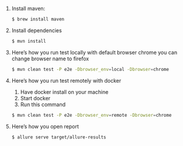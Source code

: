 
1. Install maven:

    ```sh
    $ brew install maven
    ```

2. Install dependencies

    ```sh
    $ mvn install
    ```

3. Here’s how you run test locally with default browser chrome you can change browser name to firefox

    ```sh
    $ mvn clean test -P e2e -Dbrowser_env=local -Dbrowser=chrome
    ```
   
4. Here’s how you run test remotely with docker
    1. Have docker install on your machine
    2. Start docker
    3. Run this command

    ```sh
    $ mvn clean test -P e2e -Dbrowser_env=remote -Dbrowser=chrome
    ```
   
5. Here’s how you open report

    ```sh
    $ allure serve target/allure-results
    ```  
